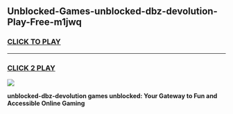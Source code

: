 
## Unblocked-Games-unblocked-dbz-devolution-Play-Free-m1jwq
<h3>
<a href="https://premium76.site?title=unblocked-dbz-devolution&ref=23A">CLICK TO PLAY</a></h3>
<hr>

<h3>
<a href="https://premium76.site?title=unblocked-dbz-devolution&ref=23A">CLICK 2 PLAY</a>
  
</h3>

<a href="https://premium76.site?title=unblocked-dbz-devolution&ref=23A"><img src="https://clearcache.store/games.png"></a>


**unblocked-dbz-devolution games unblocked: Your Gateway to Fun and Accessible Online Gaming**
